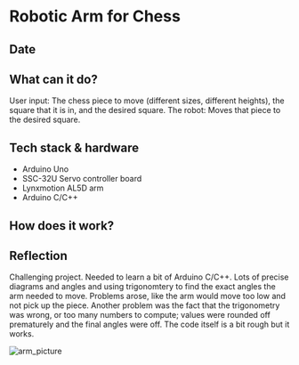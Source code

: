 # Robotic Arm for Chess

## Date


## What can it do?
User input: The chess piece to move (different sizes, different heights), the square that it is in, and the desired square.
The robot: Moves that piece to the desired square.

## Tech stack & hardware
- Arduino Uno
- SSC-32U Servo controller board
- Lynxmotion AL5D arm
- Arduino C/C++

## How does it work?



## Reflection

Challenging project. Needed to learn a bit of Arduino C/C++. Lots of precise diagrams and angles and using trigonomtery to find the exact angles the arm needed to move. Problems arose, like the arm would move too low and not pick up the piece. Another problem was the fact that the trigonometry was wrong, or too many numbers to compute; values were rounded off prematurely and the final angles were off. The code itself is a bit rough but it works.
   
![arm_picture](https://media.discordapp.net/attachments/660295888563994638/664265594039697426/IMG_0208.JPG?width=880&height=660)